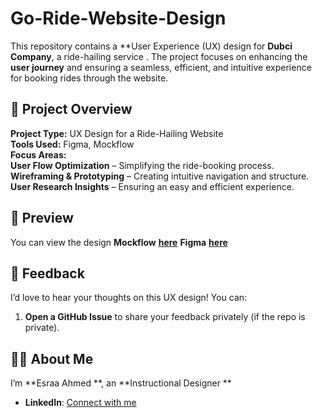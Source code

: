 # Go-Ride-Website-Design
This repository contains a **User Experience (UX) design for **Dubci Company**, a ride-hailing service . 
The project focuses on enhancing the **user journey** and ensuring a seamless, efficient, and intuitive experience for booking rides through the website. 
## 🎯 Project Overview  
 **Project Type:** UX Design for a Ride-Hailing Website  
  **Tools Used:** Figma, Mockflow  
 **Focus Areas:**  
   **User Flow Optimization** – Simplifying the ride-booking process.  
   **Wireframing & Prototyping** – Creating intuitive navigation and structure.  
   **User Research Insights** – Ensuring an easy and efficient experience.

 ## 📌 Preview  
You can view the design 
 **Mockflow** **[here](https://app.mockflow.com/view/M6igCdTG6rb)**
 **Figma** **[here]([https://www.figma.com/design/dZ8mhRhvUmpFs53UjgD6Jb/Final-progect?node-id=0-1&t=QpnhaW4c0mWgtJsF-1)**
 ## 💬 Feedback  
I’d love to hear your thoughts on this UX design! You can:  
1. **Open a GitHub Issue** to share your feedback privately (if the repo is private).
 ## 👩‍💻 About Me  
   I’m **Esraa Ahmed **, an **Instructional Designer **
   - **LinkedIn**: [Connect with me](linkedin.com/in/esraa-ahmed21)  
